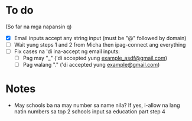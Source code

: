 # To do

(So far na mga napansin q)

-   [x] Email inputs accept any string input (must be "@" followed by domain)
-   [ ] Wait yung steps 1 and 2 from Micha then ipag-connect ang everything
-   [ ] Fix cases na 'di ina-accept ng email inputs:
    -   [ ] Pag may "\_" ('di accepted yung example_asdf@gmail.com)
    -   [ ] Pag walang "." ('di accepted yung example@gmail.com)

# Notes

-   May schools ba na may number sa name nila? If yes, i-allow na lang natin numbers sa top 2 schools input sa education part step 4
